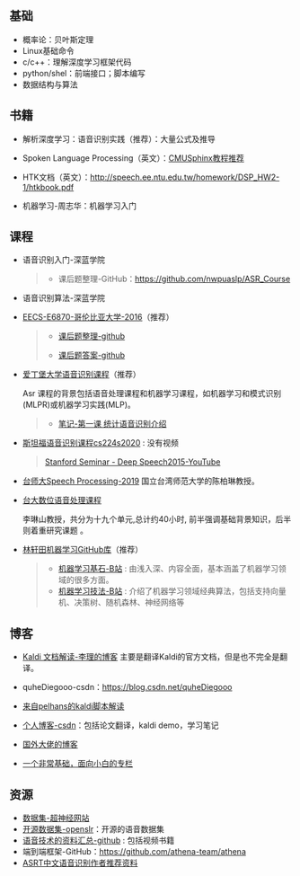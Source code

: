 
## 基础
- 概率论：贝叶斯定理
- Linux基础命令
- c/c++：理解深度学习框架代码
- python/shel：前端接口；脚本编写
- 数据结构与算法

## 书籍

 - 解析深度学习：语音识别实践（推荐）：大量公式及推导
- Spoken Language Processing（英文）：[CMUSphinx教程推荐]( https://cmusphinx.github.io/wiki/tutorial/ )

- HTK文档（英文）：<http://speech.ee.ntu.edu.tw/homework/DSP_HW2-1/htkbook.pdf>
- 机器学习-周志华：机器学习入门

## 课程

- 语音识别入门-深蓝学院

  > - 课后题整理-GitHub：<https://github.com/nwpuaslp/ASR_Course>

- 语音识别算法-深蓝学院

- [EECS-E6870-哥伦比亚大学-2016](http://www.ee.columbia.edu/~stanchen/spring16/e6870/outline.html)（推荐）

  > - [课后题整理-github](<https://github.com/placebokkk/e6870/tree/master/lab1>)
  >
  > - [课后题答案-github](<https://github.com/kaituoxu/E6870>)

- [爱丁堡大学语音识别课程]( http://www.inf.ed.ac.uk/teaching/courses/asr/index-2020.html)（推荐）

  Asr 课程的背景包括语音处理课程和机器学习课程，如机器学习和模式识别(MLPR)或机器学习实践(MLP)。

  > - [笔记-第一课 统计语音识别介绍](https://blog.csdn.net/joey_su/article/details/36214117)

- [斯坦福语音识别课程cs224s2020](http://web.stanford.edu/class/cs224s/) : 没有视频

  > [Stanford Seminar - Deep Speech2015-YouTube](https://www.youtube.com/watch?v=P9GLDezYVX4&list=PLPXcFKg4niEmdw2N_ntdRN9rYxHt-kvMc)　
  
- [台师大Speech Processing-2019](http://berlin.csie.ntnu.edu.tw/Courses/Speech%20Processing/Speech%20Processing_Main_2019S.htm)
  国立台湾师范大学的陈柏琳教授。

- [台大数位语音处理课程](http://ocw.aca.ntu.edu.tw/ntu-ocw/ocw/cou/104S204)
  
  李琳山教授，共分为十九个单元,总计约40小时, 前半强调基础背景知识，后半则着重研究课题 。

- [林轩田机器学习GitHub库](<https://github.com/RedstoneWill/HsuanTienLin_MachineLearning>)（推荐）

  > - [机器学习基石-B站](<https://www.bilibili.com/video/av12463015/>) : 由浅入深、内容全面，基本涵盖了机器学习领域的很多方面。
  > - [机器学习技法-B站](<https://www.bilibili.com/video/av12469267/>) : 介绍了机器学习领域经典算法，包括支持向量机、决策树、随机森林、神经网络等

## 博客

- [Kaldi 文档解读-李理的博客](http://fancyerii.github.io/2019/05/21/kaldi-doc/)
  主要是翻译Kaldi的官方文档，但是也不完全是翻译。
- quheDiegooo-csdn：<https://blog.csdn.net/quheDiegooo>

- [来自pelhans的kaldi脚本解读](http://pelhans.com/tags/#Kaldi)

- [个人博客-csdn](https://blog.csdn.net/yj13811596648/article/list/2)：包括论文翻译，kaldi demo，学习笔记

- [国外大佬的博客](https://www.eleanorchodroff.com/tutorial/kaldi/training-overview.html)

- [一个非常基础，面向小白的专栏](https://zhuanlan.zhihu.com/c_1150413643328974848)

## 资源

- [数据集-超神经网站](https://hyper.ai/datasets)
- [开源数据集-openslr](http://www.openslr.org/)：开源的语音数据集
- [语音技术的资料汇总-github](https://github.com/iamxiaoyubei/Voice-Tech-Study) : 包括视频书籍
- 端到端框架-GitHub：https://github.com/athena-team/athena
- [ASRT中文语音识别作者推荐资料](https://github.com/nl8590687/Machine-Learning-Tutorial-Chinese) 
